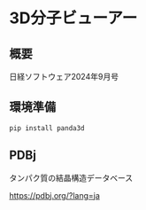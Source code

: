 # 3D分子ビューアー

## 概要
日経ソフトウェア2024年9月号

## 環境準備

`pip install panda3d`


## PDBj
タンパク質の結晶構造データベース

https://pdbj.org/?lang=ja